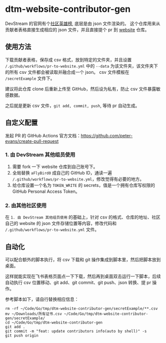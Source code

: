 # dtm-website-contributor-gen

DevStream 的官网有个[社区英雄榜](https://www.devstream.io/community/community-heroes/openSourceContributor/Associate), 底层是由 json 文件渲染的。
这个仓库用来从贡献者表格直接生成相应的 json 文件，并且直接提个 pr 到 [website](https://github.com/devstream-io/website) 仓库。

## 使用方法
下载贡献者表格，保存成 csv 格式，放到特定的文件夹，并且设置 `/.github/workflows/pr-to-website.yml` 中的 `--data` 为该文件夹，该文件夹下的所有 csv 文件都会被读取并融合成一个 json。
csv 文件模板在 `/secretExample` 文件下。

建议将此仓库 clone 后重新上传至 GitHub，然后设为私有，防止 csv 文件暴露敏感数据。

之后就是更新 csv 文件，`git add, commit, push`, 等待 pr 自动生成。


## 自定义配置

发起 PR 的 GitHub Actions 官方文档：https://github.com/peter-evans/create-pull-request

### 1. 由 DevStream 其他组员使用
1. 需要 fork 一下 website 仓库到自己账号下。
2. 全局替换 `aFlyBird0` 成自己的 GitHub ID，通读一遍 `/.github/workflows/pr-to-website.yml`，修改觉得有必要的地方。
3. 给仓库设置一个名为 `TOKEN_WRITE` 的 secrets，值是一个拥有仓库写权限的 GitHub Personal Access Token。

### 2. 由其他社区使用
在 `1. 由 DevStream 其他组员使用` 的基础上，针对 csv 的格式、仓库的地址、社区自己的 website 的 json 文件存储位置等内容，修改代码和 `/.github/workflows/pr-to-website.yml` 文件。

## 自动化
可以配合额外的脚本执行，将 csv 下载和 git 操作集成到脚本里，然后把脚本放到桌面。

这样就能实现在飞书表格页面点一下下载，然后再到桌面双击运行一下脚本，后续自动执行 csv 位置移动、git add、git commit、git push、json 转换、提 pr 操作。

参考脚本如下，请自行替换相应信息：

```shell
rm -rf ~/Code/Go/tmp/dtm-website-contributor-gen/secretExample/**.csv
mv ~/Downloads/所有证书.csv ~/Code/Go/tmp/dtm-website-contributor-gen/secretExample/
cd ~/Code/Go/tmp/dtm-website-contributor-gen
git add .
git commit -m "feat: update contributors info(auto by shell)" -s
git push origin
```
